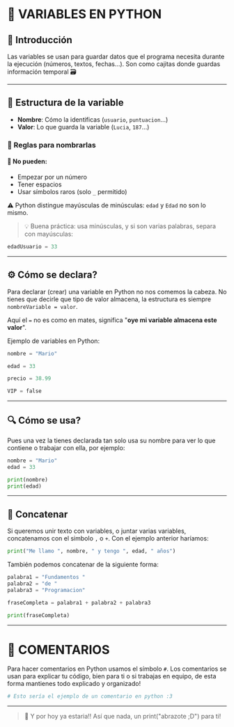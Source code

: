 # 🧠 VARIABLES EN PYTHON

## 💬 Introducción

Las variables se usan para guardar datos que el programa necesita durante la ejecución (números, textos, fechas...). Son como cajitas donde guardas información temporal 🗃️

---

## 🧩 Estructura de la variable

- **Nombre**: Cómo la identificas (`usuario`, `puntuacion`...)
- **Valor**: Lo que guarda la variable (`Lucia`, `187`...)

### 📝 Reglas para nombrarlas

#### 🚫 No pueden:

- Empezar por un número
- Tener espacios
- Usar símbolos raros (solo `_` permitido)

⚠️ Python distingue mayúsculas de minúsculas:
`edad` y `Edad` no son lo mismo.

> 💡 Buena práctica: usa minúsculas, y si son varias palabras, separa con mayúsculas:

```python 
edadUsuario = 33
```

---

## ⚙️ Cómo se declara?

Para declarar (crear) una variable en Python no nos comemos la cabeza. No tienes que decirle que tipo de valor almacena, la estructura es siempre `nombreVariable = valor`.

Aquí el `=` no es como en mates, significa "**oye mi variable almacena este valor**".

Ejemplo de variables en Python:

```python
nombre = "Mario"

edad = 33

precio = 38.99

VIP = false
```

---

## 🔍 Cómo se usa?

Pues una vez la tienes declarada tan solo usa su nombre para ver lo que contiene o trabajar con ella, por ejemplo:

```python
nombre = "Mario"
edad = 33

print(nombre)
print(edad)
```

---

## 🔗 Concatenar

Si queremos unir texto con variables, o juntar varias variables, concatenamos con el simbolo `,` o `+`. Con el ejemplo anterior haríamos:

```python
print("Me llamo ", nombre, " y tengo ", edad, " años")
```

También podemos concatenar de la siguiente forma:

```python
palabra1 = "Fundamentos "
palabra2 = "de "
palabra3 = "Programacion"

fraseCompleta = palabra1 + palabra2 + palabra3

print(fraseCompleta)
```

---

# 💬 COMENTARIOS

Para hacer comentarios en Python usamos el símbolo `#`. Los comentarios se usan para explicar tu código, bien para ti o si trabajas en equipo, de esta forma mantienes todo explicado y organizado!

```python
# Esto sería el ejemplo de un comentario en python :3
```

---

> 🎉 Y por hoy ya estaria!!
> Así que nada, un print("abrazote ;D") para ti!